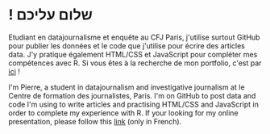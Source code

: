 # ! שלום עליכם
Etudiant en datajournalisme et enquête au CFJ Paris, j'utilise surtout GitHub pour publier les données et le code que j'utilise pour écrire des articles data. J'y pratique également HTML/CSS et JavaScript pour compléter mes compétences avec R. Si vous êtes à la recherche de mon portfolio, c'est par [ici](https://deroudilhep.github.io/) ! 

I'm Pierre, a student in datajournalism and investigative journalism at le Centre de formation des journalistes, Paris. I'm on GitHub to post data and code I'm using to write articles and practising HTML/CSS and JavaScript in order to complete my experience with R. If your looking for my online presentation, please follow this [link](https://deroudilhep.github.io/) (only in French).

